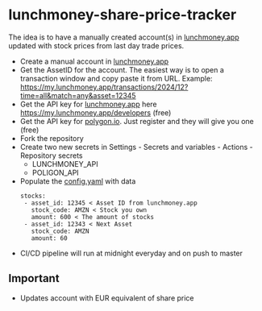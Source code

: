 # lunchmoney-share-price-tracker
The idea is to have a manually created account(s) in [lunchmoney.app](https://lunchmoney.app) updated with stock prices from last day trade prices.

- Create a manual account in [lunchmoney.app](https://lunchmoney.app)
- Get the AssetID for the account. The easiest way is to open a transaction window and copy paste it from URL. Example: https://my.lunchmoney.app/transactions/2024/12?time=all&match=any&asset=12345
- Get the API key for [lunchmoney.app](https://lunchmoney.app) here https://my.lunchmoney.app/developers (free)
- Get the API key for [polygon.io](https://polygon.io). Just register and they will give you one (free)
- Fork the repository
- Create two new secrets in Settings - Secrets and variables - Actions - Repository secrets
  - LUNCHMONEY_API
  - POLIGON_API  
- Populate the [config.yaml](https://github.com/MelHiour/lunchmoney-share-price-tracker/blob/main/config.yaml) with data
  ```
  stocks:
   - asset_id: 12345 < Asset ID from lunchmoney.app
     stock_code: AMZN < Stock you own
     amount: 600 < The amount of stocks
   - asset_id: 12343 < Next Asset
     stock_code: AMZN
     amount: 60  
  ```
- CI/CD pipeline will run at midnight everyday and on push to master

## Important
- Updates account with EUR equivalent of share price
